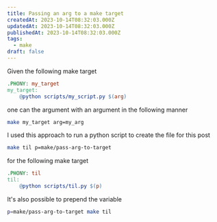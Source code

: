 ```yaml
---
title: Passing an arg to a make target
createdAt: 2023-10-14T08:32:03.000Z
updatedAt: 2023-10-14T08:32:03.000Z
publishedAt: 2023-10-14T08:32:03.000Z
tags:
  - make
draft: false
---
```


Given the following make target

```makefile
.PHONY: my_target
my_target:
    @python scripts/my_script.py $(arg)
```

one can the argument with an argument in the following manner

```sh
make my_target arg=my_arg
```

I used this approach to run a python script to create the file for this post

```sh
make til p=make/pass-arg-to-target
```

for the following make target

```makefile
.PHONY: til
til:
	@python scripts/til.py $(p)
```

It's also possible to prepend the variable

```sh
p=make/pass-arg-to-target make til
```
